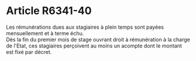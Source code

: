 # Article R6341-40

  
Les rémunérations dues aux stagiaires à plein temps sont payées mensuellement et à terme échu.   
Dès la fin du premier mois de stage ouvrant droit à rémunération à la charge de l'Etat, ces stagiaires perçoivent au moins un acompte dont le montant est fixé par décret.